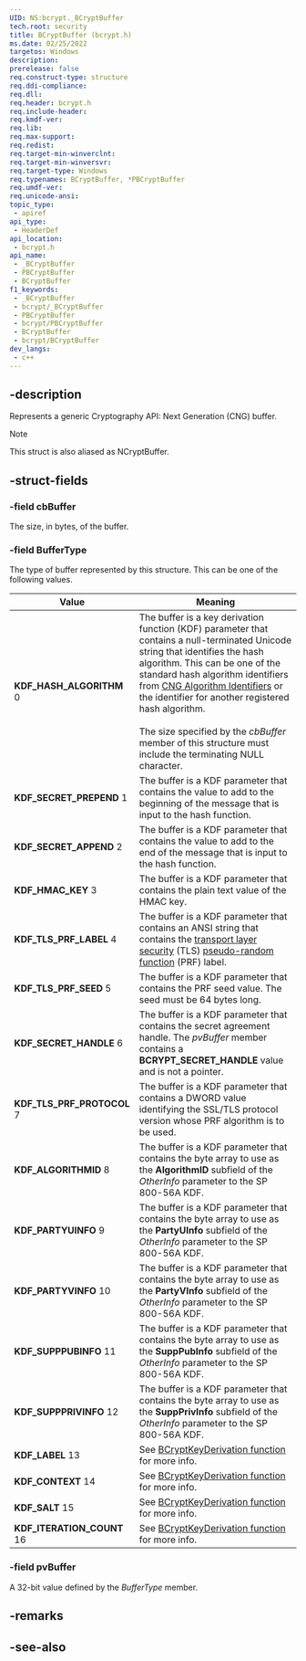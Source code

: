 ```yaml
---
UID: NS:bcrypt._BCryptBuffer
tech.root: security
title: BCryptBuffer (bcrypt.h)
ms.date: 02/25/2022
targetos: Windows
description: 
prerelease: false
req.construct-type: structure
req.ddi-compliance: 
req.dll: 
req.header: bcrypt.h
req.include-header: 
req.kmdf-ver: 
req.lib: 
req.max-support: 
req.redist: 
req.target-min-winverclnt: 
req.target-min-winversvr: 
req.target-type: Windows
req.typenames: BCryptBuffer, *PBCryptBuffer
req.umdf-ver: 
req.unicode-ansi: 
topic_type:
 - apiref
api_type:
 - HeaderDef
api_location:
 - bcrypt.h
api_name:
 - _BCryptBuffer
 - PBCryptBuffer
 - BCryptBuffer
f1_keywords:
 - _BCryptBuffer
 - bcrypt/_BCryptBuffer
 - PBCryptBuffer
 - bcrypt/PBCryptBuffer
 - BCryptBuffer
 - bcrypt/BCryptBuffer
dev_langs:
 - c++
---
```


## -description

Represents a generic Cryptography API: Next Generation (CNG) buffer.

> [!NOTE]
> This struct is also aliased as NCryptBuffer.

## -struct-fields

### -field cbBuffer

The size, in bytes, of the buffer.

### -field BufferType

The type of buffer represented by this structure. This can be one of the following values.

| Value | Meaning |
| ----- | ------- |
| **KDF_HASH_ALGORITHM** 0 | The buffer is a key derivation function (KDF) parameter that contains a null-terminated Unicode string that identifies the hash algorithm. This can be one of the standard hash algorithm identifiers from [CNG Algorithm Identifiers](/windows/win32/seccng/cng-algorithm-identifiers) or the identifier for another registered hash algorithm.<br/><br/>The size specified by the *cbBuffer* member of this structure must include the terminating NULL character. |
| **KDF_SECRET_PREPEND** 1 | The buffer is a KDF parameter that contains the value to add to the beginning of the message that is input to the hash function. |
| **KDF_SECRET_APPEND** 2 | The buffer is a KDF parameter that contains the value to add to the end of the message that is input to the hash function. |
| **KDF_HMAC_KEY** 3 | The buffer is a KDF parameter that contains the plain text value of the HMAC key. |
| **KDF_TLS_PRF_LABEL** 4 | The buffer is a KDF parameter that contains an ANSI string that contains the [transport layer security](/windows/win32/secgloss/t-gly) (TLS) [pseudo-random function](/windows/win32/secgloss/p-gly) (PRF) label. |
| **KDF_TLS_PRF_SEED** 5 | The buffer is a KDF parameter that contains the PRF seed value. The seed must be 64 bytes long. |
| **KDF_SECRET_HANDLE** 6 | The buffer is a KDF parameter that contains the secret agreement handle. The *pvBuffer* member contains a **BCRYPT_SECRET_HANDLE** value and is not a pointer. |
| **KDF_TLS_PRF_PROTOCOL** 7 | The buffer is a KDF parameter that contains a DWORD value identifying the SSL/TLS protocol version whose PRF algorithm is to be used. |
| **KDF_ALGORITHMID** 8 | The buffer is a KDF parameter that contains the byte array to use as the **AlgorithmID** subfield of the *OtherInfo* parameter to the SP 800-56A KDF. |
| **KDF_PARTYUINFO** 9 | The buffer is a KDF parameter that contains the byte array to use as the **PartyUInfo** subfield of the *OtherInfo* parameter to the SP 800-56A KDF. |
| **KDF_PARTYVINFO** 10 | The buffer is a KDF parameter that contains the byte array to use as the **PartyVInfo** subfield of the *OtherInfo* parameter to the SP 800-56A KDF. |
| **KDF_SUPPPUBINFO** 11 | The buffer is a KDF parameter that contains the byte array to use as the **SuppPubInfo** subfield of the *OtherInfo* parameter to the SP 800-56A KDF. |
| **KDF_SUPPPRIVINFO** 12 | The buffer is a KDF parameter that contains the byte array to use as the **SuppPrivInfo** subfield of the *OtherInfo* parameter to the SP 800-56A KDF. |
| **KDF_LABEL** 13 | See [BCryptKeyDerivation function](nf-bcrypt-bcryptkeyderivation.md) for more info. |
| **KDF_CONTEXT** 14 | See [BCryptKeyDerivation function](nf-bcrypt-bcryptkeyderivation.md) for more info. |
| **KDF_SALT** 15 | See [BCryptKeyDerivation function](nf-bcrypt-bcryptkeyderivation.md) for more info. |
| **KDF_ITERATION_COUNT** 16 | See [BCryptKeyDerivation function](nf-bcrypt-bcryptkeyderivation.md) for more info. |

### -field pvBuffer

A 32-bit value defined by the *BufferType* member.

## -remarks

## -see-also
